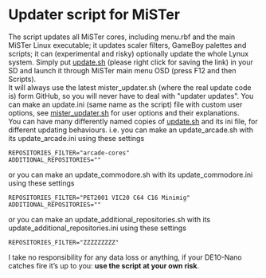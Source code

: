 # Updater script for MiSTer
The script updates all MiSTer cores, including menu.rbf and the main MiSTer Linux executable; it updates scaler filters, GameBoy palettes and scripts; it can (experimental and risky) optionally update the whole Lynux system. Simply put <a href="https://github.com/MiSTer-devel/Updater_script_MiSTer/blob/master/update.sh?raw=true">update.sh</a> (please right click for saving the link) in your SD and launch it through MiSTer main menu OSD (press F12 and then Scripts).<br>
It will always use the latest mister_updater.sh (where the real update code is) form GitHub, so you will never have to deal with "updater updates". You can make an update.ini (same name as the script) file with custom user options, see <a href="https://github.com/MiSTer-devel/Updater_script_MiSTer/blob/master/mister_updater.sh">mister_updater.sh</a> for user options and their explanations.<br>
You can have many differently named copies of <a href="https://github.com/MiSTer-devel/Updater_script_MiSTer/blob/master/update.sh?raw=true">update.sh</a> and its ini file, for different updating behaviours.
i.e. you can make an update_arcade.sh with its update_arcade.ini using these settings
```
REPOSITORIES_FILTER="arcade-cores"
ADDITIONAL_REPOSITORIES=""
```
or you can make an update_commodore.sh with its update_commodore.ini using these settings
```
REPOSITORIES_FILTER="PET2001 VIC20 C64 C16 Minimig"
ADDITIONAL_REPOSITORIES=""
```
or you can make an update_additional_repositories.sh with its update_additional_repositories.ini using these settings
```
REPOSITORIES_FILTER="ZZZZZZZZZ"
```
I take no responsibility for any data loss or anything, if your DE10-Nano catches fire it’s up to you: <b>use the script at your own risk</b>.

